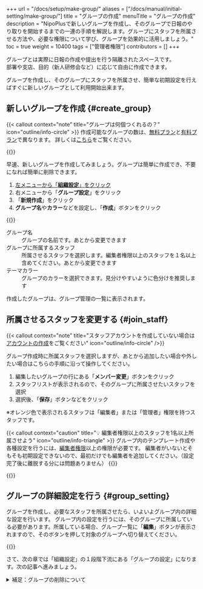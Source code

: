 +++
url = "/docs/setup/make-group/"
aliases = ["/docs/manual/initial-setting/make-group/"]
title = "グループの作成"
menuTitle = "グループの作成"
description = "NipoPlusで新しいグループを作成し、そのグループで日報のやり取りを開始するまでの一連の手順を解説します。グループにスタッフを所属させる方法や、必要な権限について学び、グループを効果的に活用しましょう。"
toc = true
weight = 10400
tags = ["管理者権限"]
contributors = []
+++

グループとは実際に日報の作成や提出を行う隔離されたスペースです。  
部署や支店、目的（新人研修会など）に応じて自由に作成できます。

グループを作成し、そのグループにスタッフを所属させ、簡単な初期設定を行えばすぐに新しいグループとして利用開始出来ます。

## 新しいグループを作成 {#create_group}

{{< callout context="note" title="グループは何個つくれるの？" icon="outline/info-circle" >}}
作成可能なグループの数は、[無料プラン](/docs/price/free/)と[有料プラン](/docs/price/#fee)で異なります。
詳しくは[こちら](/docs/setup/_about/#group_merit)をご覧ください。

{{</callout>}}

早速、新しいグループを作成してみましょう。グループは簡単に作成でき、不要になれば簡単に削除できます。

1.  [左メニューから「**組織設定**」をクリック](/docs/setup/staff-global/rank/#rootSettingBtn)
2.  右メニューから「**グループ設定**」をクリック
3.  「**新規作成**」をクリック
4.  **グループ名**や**カラー**などを設定し、「**作成**」ボタンをクリック

{{<icatch filename="img/add_group" msg="グループ名やカラーはあとからいつでも変更できるよ" alice="ok">}}

<dl class="basic">
<dt>グループ名</dt>
<dd>グループの名前です。あとから変更できます</dd>
<dt>グループに所属するスタッフ</dt>
<dd>所属させるスタッフを選択します。編集者権限以上のスタッフを１名以上含めてください。あとから変更できます</dd>
<dt>テーマカラー</dt>
<dd>グループのカラーを選択できます。見分けやすいように色分けを推奨します</dd>
</dl>

作成したグループは、グループ管理の一覧に表示されます。

## 所属させるスタッフを変更する {#join_staff}

{{< callout context="note" title="スタッフアカウントを作成していない場合は[アカウントの作成](/docs/setup/staff-global/make/)をご覧ください" icon="outline/info-circle" />}}

グループ作成時に所属スタッフを選択しますが、あとから追加したい場合や外したい場合はこちらの手順に沿って操作してください。

1.  編集したいグループの行にある「**メンバー変更**」ボタンをクリック
2.  スタッフリストが表示されるので、そのグループに所属させたいスタッフを選択
3.  選択後、「**保存**」ボタンなどをクリック

※オレンジ色で表示されるスタッフは「編集者」または「管理者」権限を持つスタッフです。

{{< callout context="caution" title="💡 編集者権限以上のスタッフを1名以上所属させよう" icon="outline/info-triangle" >}}
グループ内のテンプレート作成や各種設定を行うには、[編集者権限](/docs/setup/staff-global/rank/)以上の権限が必要です。
編集者がいないとそもそも初期設定できないので、最初だけでも編集者を追加してください。（設定完了後に離脱する分には問題ありません）
{{</callout>}}

{{<icatch filename="img/assign-staff2" msg="グループに所属するスタッフを選択しましょう。✅の入ったスタッフは所属済みです">}}

## グループの詳細設定を行う {#group_setting}

グループを作成し、必要なスタッフを所属させたら、いよいよグループ内の詳細な設定を行います。
グループ内の設定を行うには、そのグループに所属している必要があります。所属している場合、グループ一覧に「**編集**」ボタンが表示されますので、そのボタンを押して対象のグループへ切り替えてください。

{{<icatch filename="img/move-group" msg="ここではグループを作って所属スタッフを決めるまでです。各種設定は別の画面から行います。" alice="guide">}}

さて、次の章では「組織設定」の１段階下流にある「グループの設定」になります。次の記事へ進みましょう。

<details>
  <summary>補足：グループの削除について</summary>

## 不要になったグループの削除 {#remove}

グループが不要になった場合は、安全に削除できます。グループの削除は、「無効化」と「完全に削除」の2段階で行われます。

### グループの無効化 {#disable}

まずグループを無効化し、その後に完全に削除します。

1.  [左メニューから「**組織設定**」をクリック](/docs/setup/staff-global/rank/#rootSettingBtn)
2.  「グループ管理」のセクションまでスクロール
3.  削除したいグループの行にある「**ゴミ箱**」アイコンをクリック
4.  ゴミ箱アイコンをクリックすると、そのグループは「グループ一覧」から「**無効化されたグループ**」のセクションに移動します
5.  この時点で、すべてのスタッフはそのグループ内のデータ（日報や予定、アクセスログなど）に対するアクセス権を失います

ここまでの手順でグループの無効化が完了です。

{{<iTablet filename="img/remove-group" msg="不要なグループは、まず無効化してアクセス権限を全て喪失させましょう。その後、完全に削除できます。" alice="ok">}}

### グループを完全に削除する

1. 「無効化されたグループ」を開き、完全に削除したいグループの「**完全に削除**」ボタンをクリック

「完全に削除」ボタンをクリックすると、誤操作を防ぐための確認メッセージが表示されます。確認後、「削除」ボタンをクリックすると削除のリクエストが受領されます。
すべてのデータを削除するため、処理はサーバー側で行われます。データの量にもよりますが、完了には数十秒ほどかかります。処理が完了すると、「無効化されたグループ」一覧からそのグループが表示されなくなります。

{{< callout context="note" title="管理者であってもアクセス権の影響を受けます" icon="outline/info-circle" >}}
アクセス権の喪失は管理者も例外ではありません。グループを無効化すると、管理者であってもそのグループへのアクセスや、所属していないグループへのアクセスはできなくなります。
{{< /callout >}}

### 無効化時に「権限不足」が表示される場合 {#message}

グループを無効化した直後に「**権限不足のエラーメッセージ**」が表示されることがあります。
このエラーは、無効化しようとしているグループのデータを監視するフラグ（例：日報の監視など）が立っているときに発生します。監視中のグループが無効化されたことにより、監視の権限が無くなることでエラーが表示されるものです。
「無効化されたグループ」に移動していれば、無効化自体は正常に動作しているのでご安心ください。

</details>
